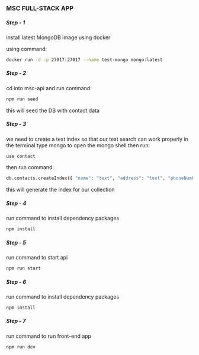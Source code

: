 ### MSC FULL-STACK APP


##### Step - 1
install latest MongoDB image using docker

using command: 

```sh
docker run -d -p 27017:27017 --name test-mongo mongo:latest
```
##### Step - 2 
cd into msc-api and run command:

```sh
npm run seed
```

this will seed the DB with contact data

##### Step - 3 
we need to create a text index so that our text search can work properly 
in the terminal type mongo to open the mongo shell then run:

```sh
use contact
```
then run command:

```sh
db.contacts.createIndex({ "name": "text", "address": "text", "phoneNumber": "text", "email": "text" });
```

this will generate the index for our collection

##### Step - 4
run command to install dependency packages

```sh
npm install
```

##### Step - 5
run command to start api 

```sh
npm run start
```

##### Step - 6
run command to install dependency packages

```sh
npm install
```
##### Step - 7
run command to run front-end app

```sh
npm run dev
```